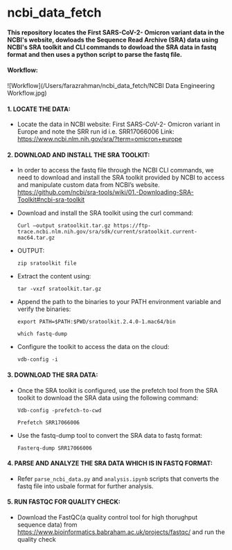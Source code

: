 # ncbi_data_fetch

#### This repository locates the First SARS-CoV-2- Omicron variant data in the NCBI's website, dowloads the Sequence Read Archive (SRA) data using NCBI's SRA toolkit and CLI commands to dowload the SRA data in fastq format and then uses a python script to parse the fastq file.


#### Workflow:

![Workflow](/Users/farazrahman/ncbi_data_fetch/NCBI Data Engineering Workflow.jpg)

#### 1. LOCATE THE DATA:
- Locate the data in NCBI website: First SARS-CoV-2- Omicron variant in Europe and note the SRR run id i.e. SRR17066006
Link: https://www.ncbi.nlm.nih.gov/sra/?term=omicron+europe


#### 2. DOWNLOAD AND INSTALL THE SRA TOOLKIT:
- In order to access the fastq file through the NCBI CLI commands, we need to download and install the SRA toolkit provided by NCBI to access and manipulate custom data from NCBI’s website. https://github.com/ncbi/sra-tools/wiki/01.-Downloading-SRA-Toolkit#ncbi-sra-toolkit


- Download and install the SRA toolkit using the curl command:
  ```
  Curl –output sratoolkit.tar.gz https://ftp-trace.ncbi.nlm.nih.gov/sra/sdk/current/sratoolkit.current-mac64.tar.gz
  ```

- OUTPUT: 
    ```
    zip sratoolkit file
    ```
- Extract the content using: 
    ```
    tar -vxzf sratoolkit.tar.gz
    ```

- Append the path to the binaries to your PATH environment variable and verify the binaries:
    ````
    export PATH=$PATH:$PWD/sratoolkit.2.4.0-1.mac64/bin
  ````
    ````
    which fastq-dump
    ````
- Configure the toolkit to access the data on the cloud:
    ````
    vdb-config -i
    ````

#### 3. DOWNLOAD THE SRA DATA:
- Once the SRA toolkit is configured, use the prefetch tool from the SRA toolkit to download the SRA data  using the following command: 
    ````
    Vdb-config -prefetch-to-cwd
    ````
    ````
    Prefetch SRR17066006
    ````

- Use the fastq-dump tool to convert the SRA data to fastq format:
    ````
    Fasterq-dump SRR17066006
    ````

#### 4. PARSE AND ANALYZE THE SRA DATA WHICH IS IN FASTQ FORMAT:

- Refer `parse_ncbi_data.py` and `analysis.ipynb` scripts that converts the fastq file into usbale format for further analysis.


#### 5. RUN FASTQC FOR QUALITY CHECK:

- Download the FastQC(a quality control tool for high thorughput sequence data) from https://www.bioinformatics.babraham.ac.uk/projects/fastqc/
and run the quality check


